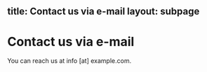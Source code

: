 title: Contact us via e-mail
layout: subpage
---
# Contact us via e-mail

You can reach us at info \[at\] example.com.